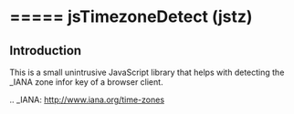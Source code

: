 =====
jsTimezoneDetect (jstz)
=====
Introduction
--------
This is a small unintrusive JavaScript library that helps with detecting the _IANA zone infor key of a browser client. 

.. _IANA: http://www.iana.org/time-zones

